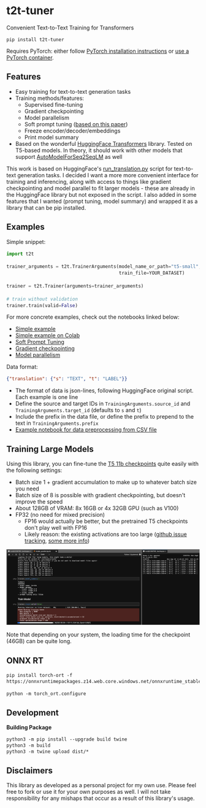 # t2t-tuner

Convenient Text-to-Text Training for Transformers

```shell
pip install t2t-tuner
```

Requires PyTorch: either follow [PyTorch installation instructions](https://pytorch.org/get-started/locally/) or [use a PyTorch container](https://ngc.nvidia.com/catalog/containers/nvidia:pytorch).

## Features

* Easy training for text-to-text generation tasks
* Training methods/features:
  * Supervised fine-tuning 
  * Gradient checkpointing
  * Model parallelism
  * Soft prompt tuning ([based on this paper](https://arxiv.org/abs/2104.08691))
  * Freeze encoder/decoder/embeddings
  * Print model summary
* Based on the wonderful [HuggingFace Transformers](https://github.com/huggingface/transformers) library. Tested on T5-based models. In theory, it should work with other models that support [AutoModelForSeq2SeqLM](https://huggingface.co/transformers/model_doc/auto.html#automodelforseq2seqlm) as well

This work is based on HuggingFace's [run_translation.py](https://github.com/huggingface/transformers/tree/master/examples/pytorch/translation) script for text-to-text generation tasks. I decided I want a more more convenient interface for training and inferencing, along with access to things like gradient checkpointing and model parallel to fit larger models - these are already in the HuggingFace library but not exposed in the script. I also added in some features that I wanted (prompt tuning, model summary) and wrapped it as a library that can be pip installed. 

## Examples

Simple snippet:

```python
import t2t

trainer_arguments = t2t.TrainerArguments(model_name_or_path="t5-small",
                                         train_file=YOUR_DATASET)

trainer = t2t.Trainer(arguments=trainer_arguments)

# train without validation
trainer.train(valid=False)
```

For more concrete examples, check out the notebooks linked below:

* [Simple example](examples/tldr.ipynb)
* [Simple example on Colab](https://colab.research.google.com/drive/1_BsldxfPl6lVh2dB9VLOvARRxfswfIzL?usp=sharing)
* [Soft Prompt Tuning](examples/soft_prompt_tuning.ipynb)
* [Gradient checkpointing](examples/gradient_checkpointing.ipynb)
* [Model parallelism](examples/model_parallel.ipynb)

Data format:

```json
{"translation": {"s": "TEXT", "t": "LABEL"}}
```

* The format of data is json-lines, following HuggingFace original script. Each example is one line
* Define the source and target IDs in `TrainingArguments.source_id` and `TrainingArguments.target_id` (defaults to `s` and `t`)
* Include the prefix in the data file, or define the prefix to prepend to the text in `TrainingArguments.prefix`
* [Example notebook for data preprocessing from CSV file](sample_data/make_seq2seq_dataset.ipynb)

## Training Large Models

Using this library, you can fine-tune the [T5 11b checkpoints](https://huggingface.co/models?search=11b) quite easily with the following settings:

* Batch size 1 + gradient accumulation to make up to whatever batch size you need
* Batch size of 8 is possible with gradient checkpointing, but doesn't improve the speed
* About 128GB of VRAM: 8x 16GB or 4x 32GB GPU (such as V100)
* FP32 (no need for mixed precision)
  * FP16 would actually be better, but the pretrained T5 checkpoints don't play well with FP16
  * Likely reason: the existing activations are too large ([github issue tracking](https://github.com/huggingface/transformers/pull/10956#issuecomment-813162960), [some more info](https://discuss.huggingface.co/t/mixed-precision-for-bfloat16-pretrained-models/5315))

![Model parallel T5-11b](images/model_parallel.jpg)

Note that depending on your system, the loading time for the checkpoint (46GB) can be quite long.

## ONNX RT

```shell
pip install torch-ort -f https://onnxruntimepackages.z14.web.core.windows.net/onnxruntime_stable_torch190.cu111.html

python -m torch_ort.configure
```

## Development

**Building Package**

```shell
python3 -m pip install --upgrade build twine
python3 -m build
python3 -m twine upload dist/*
```

## Disclaimers

This library as developed as a personal project for my own use. Please feel free to fork or use it for your own purposes as well. I will not take responsibility for any mishaps that occur as a result of this library's usage. 
